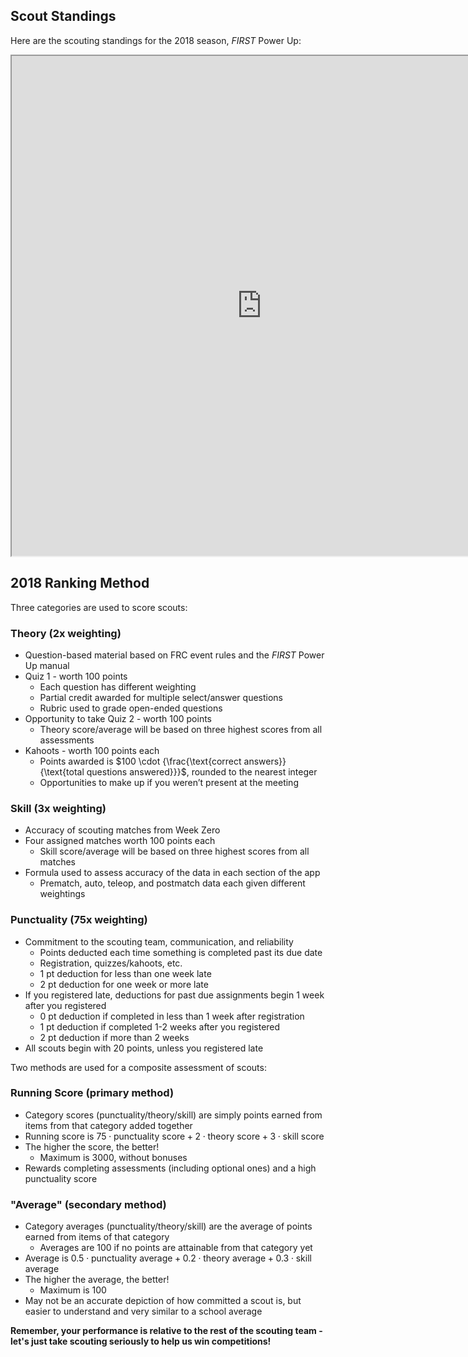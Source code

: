 ## Scout Standings

Here are the scouting standings for the 2018 season, *FIRST* Power Up:

<iframe src="https://docs.google.com/spreadsheets/d/e/2PACX-1vR1N9TGy93DOX0puSaUfrX3W-3SM_9rv2HujeSbFG3r699loQISFC1QrGpgk8uyi8x9kaMoEejxo12l/pubhtml?gid=0&single=true" height="800" width="800"></iframe>

## 2018 Ranking Method

Three categories are used to score scouts:

### Theory (2x weighting)

* Question-based material based on FRC event rules and the *FIRST* Power Up manual
* Quiz 1 - worth 100 points
    * Each question has different weighting
    * Partial credit awarded for multiple select/answer questions
    * Rubric used to grade open-ended questions
* Opportunity to take Quiz 2 - worth 100 points
    * Theory score/average will be based on three highest scores from all assessments
* Kahoots - worth 100 points each
    * Points awarded is $100 \cdot {\frac{\text{correct answers}}{\text{total questions answered}}}$, rounded to the nearest integer
    * Opportunities to make up if you weren’t present at the meeting

### Skill (3x weighting)
* Accuracy of scouting matches from Week Zero
* Four assigned matches worth 100 points each
    * Skill score/average will be based on three highest scores from all matches
* Formula used to assess accuracy of the data in each section of the app
    * Prematch, auto, teleop, and postmatch data each given different weightings

### Punctuality (75x weighting)

* Commitment to the scouting team, communication, and reliability
    * Points deducted each time something is completed past its due date
    * Registration, quizzes/kahoots, etc.
    * 1 pt deduction for less than one week late
    * 2 pt deduction for one week or more late
* If you registered late, deductions for past due assignments begin 1 week after you registered
    * 0 pt deduction if completed in less than 1 week after registration
    * 1 pt deduction if completed 1-2 weeks after you registered
    * 2 pt deduction if more than 2 weeks
* All scouts begin with 20 points, unless you registered late

Two methods are used for a composite assessment of scouts:

### Running Score (primary method)
* Category scores (punctuality/theory/skill) are simply points earned from items from that category added together
* Running score is $75 \cdot \text{punctuality score} + 2 \cdot \text{theory score} + 3 \cdot \text{skill score}$
* The higher the score, the better!
    * Maximum is 3000, without bonuses
* Rewards completing assessments (including optional ones) and a high punctuality score 

### "Average" (secondary method)
* Category averages (punctuality/theory/skill) are the average of points earned from items of that category
    * Averages are 100 if no points are attainable from that category yet
* Average is $0.5 \cdot \text{punctuality average} + 0.2 \cdot \text{theory average} + 0.3 \cdot \text{skill average}$
* The higher the average, the better!
    * Maximum is 100
* May not be an accurate depiction of how committed a scout is, but easier to understand and very similar to a school average

**Remember, your performance is relative to the rest of the scouting team - let's just take scouting seriously to help us win competitions!**